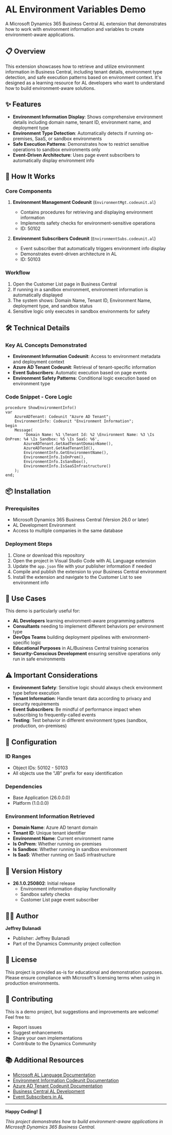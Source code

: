 # AL Environment Variables Demo

A Microsoft Dynamics 365 Business Central AL extension that demonstrates how to work with environment information and variables to create environment-aware applications.

## 📋 Overview

This extension showcases how to retrieve and utilize environment information in Business Central, including tenant details, environment type detection, and safe execution patterns based on environment context. It's designed as a learning resource for AL developers who want to understand how to build environment-aware solutions.

## ✨ Features

- **Environment Information Display**: Shows comprehensive environment details including domain name, tenant ID, environment name, and deployment type
- **Environment Type Detection**: Automatically detects if running on-premises, SaaS, or sandbox environments
- **Safe Execution Patterns**: Demonstrates how to restrict sensitive operations to sandbox environments only
- **Event-Driven Architecture**: Uses page event subscribers to automatically display environment info

## 🚀 How It Works

### Core Components

1. **Environment Management Codeunit** (`EnvironmentMgt.codeunit.al`)
   - Contains procedures for retrieving and displaying environment information
   - Implements safety checks for environment-sensitive operations
   - ID: 50102

2. **Environment Subscribers Codeunit** (`EnvironmentSubs.codeunit.al`)
   - Event subscriber that automatically triggers environment info display
   - Demonstrates event-driven architecture in AL
   - ID: 50103

### Workflow

1. Open the Customer List page in Business Central
2. If running in a sandbox environment, environment information is automatically displayed
3. The system shows: Domain Name, Tenant ID, Environment Name, deployment type, and sandbox status
4. Sensitive logic only executes in sandbox environments for safety

## 🛠️ Technical Details

### Key AL Concepts Demonstrated

- **Environment Information Codeunit**: Access to environment metadata and deployment context
- **Azure AD Tenant Codeunit**: Retrieval of tenant-specific information
- **Event Subscribers**: Automatic execution based on page events
- **Environment Safety Patterns**: Conditional logic execution based on environment type

### Code Snippet - Core Logic

```al
procedure ShowEnvironmentInfo()
var
    AzureADTenant: Codeunit "Azure AD Tenant";
    EnvironmentInfo: Codeunit "Environment Information";
begin
    Message(
        'Domain Name: %1 \Tenant Id: %2 \Environment Name: %3 \Is OnPrem: %4 \Is Sandbox: %5 \Is SaaS: %6',
        AzureADTenant.GetAadTenantDomainName(),
        AzureADTenant.GetAadTenantId(),
        EnvironmentInfo.GetEnvironmentName(),
        EnvironmentInfo.IsOnPrem(),
        EnvironmentInfo.IsSandbox(),
        EnvironmentInfo.IsSaaSInfrastructure()
    );
end;
```

## 📦 Installation

### Prerequisites

- Microsoft Dynamics 365 Business Central (Version 26.0 or later)
- AL Development Environment
- Access to multiple companies in the same database

### Deployment Steps

1. Clone or download this repository
2. Open the project in Visual Studio Code with AL Language extension
3. Update the `app.json` file with your publisher information if needed
4. Compile and publish the extension to your Business Central environment
5. Install the extension and navigate to the Customer List to see environment info

## 🎯 Use Cases

This demo is particularly useful for:

- **AL Developers** learning environment-aware programming patterns
- **Consultants** needing to implement different behaviors per environment type
- **DevOps Teams** building deployment pipelines with environment-specific logic
- **Educational Purposes** in AL/Business Central training scenarios
- **Security-Conscious Development** ensuring sensitive operations only run in safe environments

## ⚠️ Important Considerations

- **Environment Safety**: Sensitive logic should always check environment type before execution
- **Tenant Information**: Handle tenant data according to privacy and security requirements
- **Event Subscribers**: Be mindful of performance impact when subscribing to frequently-called events
- **Testing**: Test behavior in different environment types (sandbox, production, on-premises)

## 🔧 Configuration

### ID Ranges
- Object IDs: 50102 - 50103
- All objects use the "JB" prefix for easy identification

### Dependencies
- Base Application (26.0.0.0)
- Platform (1.0.0.0)

### Environment Information Retrieved
- **Domain Name**: Azure AD tenant domain
- **Tenant ID**: Unique tenant identifier
- **Environment Name**: Current environment name
- **Is OnPrem**: Whether running on-premises
- **Is Sandbox**: Whether running in sandbox environment
- **Is SaaS**: Whether running on SaaS infrastructure

## 📝 Version History

- **26.1.0.250802**: Initial release
  - Environment information display functionality
  - Sandbox safety checks
  - Customer List page event subscriber

## 👨‍💻 Author

**Jeffrey Bulanadi**
- Publisher: Jeffrey Bulanadi
- Part of the Dynamics Community project collection

## 📄 License

This project is provided as-is for educational and demonstration purposes. Please ensure compliance with Microsoft's licensing terms when using in production environments.

## 🤝 Contributing

This is a demo project, but suggestions and improvements are welcome! Feel free to:
- Report issues
- Suggest enhancements
- Share your own implementations
- Contribute to the Dynamics Community

## 📚 Additional Resources

- [Microsoft AL Language Documentation](https://docs.microsoft.com/en-us/dynamics365/business-central/dev-itpro/developer/devenv-programming-in-al)
- [Environment Information Codeunit Documentation](https://docs.microsoft.com/en-us/dynamics365/business-central/dev-itpro/developer/devenv-codeunit-environment-information)
- [Azure AD Tenant Codeunit Documentation](https://docs.microsoft.com/en-us/dynamics365/business-central/dev-itpro/developer/devenv-codeunit-azure-ad-tenant)
- [Business Central AL Development](https://docs.microsoft.com/en-us/dynamics365/business-central/dev-itpro/developer/)
- [Event Subscribers in AL](https://docs.microsoft.com/en-us/dynamics365/business-central/dev-itpro/developer/devenv-events-in-al)

---

**Happy Coding! 🚀**

*This project demonstrates how to build environment-aware applications in Microsoft Dynamics 365 Business Central.*
